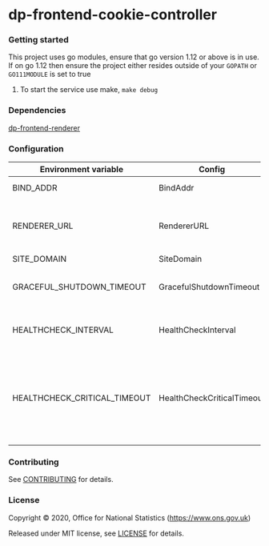 dp-frontend-cookie-controller
================

### Getting started

This project uses go modules, ensure that go version 1.12 or above is in use.
If on go 1.12 then ensure the project either resides outside of your `GOPATH` or `GO111MODULE` is set to true

1. To start the service use make, `make debug`

### Dependencies

[dp-frontend-renderer](https://github.com/ONSdigital/dp-frontend-renderer)

### Configuration

| Environment variable          | Config                        | Description                                                                            | Default                 |
| ------------------------------|-------------------------------|----------------------------------------------------------------------------------------| ------------------------|
| BIND_ADDR                     | BindAddr                      | The Port to run on                                                                     | :24100                  |
| RENDERER_URL                  | RendererURL                   | URL dp-frontend-renderer can be reached                                                | https://localhost:20010 |
| SITE_DOMAIN                   | SiteDomain                    |                                                                                        | localhost
| GRACEFUL_SHUTDOWN_TIMEOUT     | GracefulShutdownTimeout       | Time to wait during graceful shutdown                                                  | 5 seconds               |
| HEALTHCHECK_INTERVAL          | HealthCheckInterval           | Interval between health checks                                                         | 30 seconds              |
| HEALTHCHECK_CRITICAL_TIMEOUT  | HealthCheckCriticalTimeout    | Amount of time to pass since last healthy health check to be deemed a critical failure | 90 seconds              |

### Contributing

See [CONTRIBUTING](CONTRIBUTING.md) for details.

### License

Copyright © 2020, Office for National Statistics (https://www.ons.gov.uk)

Released under MIT license, see [LICENSE](LICENSE.md) for details.
